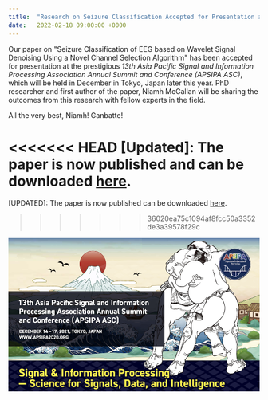 ```yaml
---
title:  "Research on Seizure Classification Accepted for Presentation at *APSIPA ASC 2021* [UPDATED]"
date:   2022-02-18 09:00:00 +0000
---
```


Our paper on "Seizure Classification of EEG based on Wavelet Signal Denoising Using a Novel Channel Selection Algorithm" has been accepted for presentation at the prestigious *13th Asia Pacific Signal and Information Processing Association Annual Summit and Conference (APSIPA ASC)*, which will be held in December in Tokyo, Japan later this year. PhD researcher and first author of the paper, Niamh McCallan will be sharing the outcomes from this research with fellow experts in the field.

All the very best, Niamh! Ganbatte!  

<<<<<<< HEAD
\[Updated\]: The paper is now published and can be downloaded [here](https://ieeexplore.ieee.org/document/9689257).  
=======
\[UPDATED\]: The paper is now published can be downloaded [here](https://ieeexplore.ieee.org/document/9689257).  
>>>>>>> 36020ea75c1094af8fcc50a3352de3a39578f29c

<img src="/assets/Figures/APSIPA.png" width="840">  

